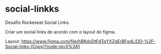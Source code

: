 # social-linkks
Desafio Rockeseat Social Links.

Criar um social links de acordo com o layout do figma.

Layout: https://www.figma.com/file/hBKdvDtFdTqYXZgErBFgdL/DD-%2F-Social-links-(Copy)?node-id=0%3A1
